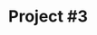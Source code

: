 ---
title: "Project #3"
description: ""
order: 3
featured: false

hero-image: #/assets/images/
hero-caption: ""
summary-description: "Multiplayer Survival Game (PC)"
summary-company: "Blankhans GmbH"
summary-role: "UI/UX Generalist"
summary-tools: "Figma, Photoshop, Unreal Engine 5 / UMG"
---